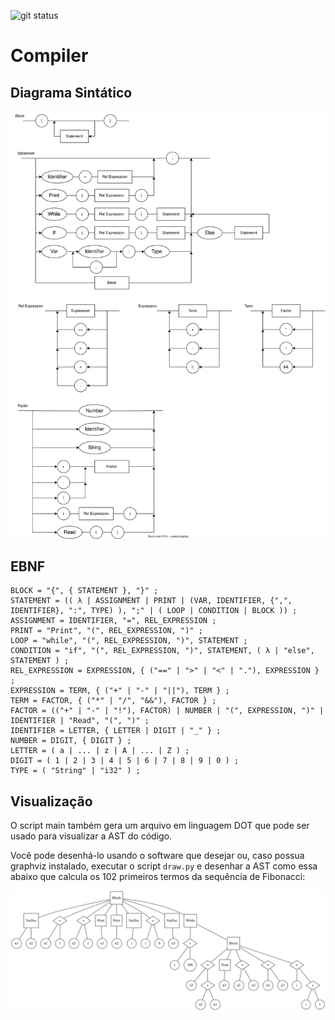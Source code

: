 ![git status](http://3.129.230.99/svg/cemmanuelsr/compiler/)

# Compiler

## Diagrama Sintático

![diagrama sintatico](assets/img/diagrama-sintatico.svg)

## EBNF

```
BLOCK = "{", { STATEMENT }, "}" ;
STATEMENT = (( λ | ASSIGNMENT | PRINT | (VAR, IDENTIFIER, {",", IDENTIFIER}, ":", TYPE) ), ";" | ( LOOP | CONDITION | BLOCK )) ;
ASSIGNMENT = IDENTIFIER, "=", REL_EXPRESSION ;
PRINT = "Print", "(", REL_EXPRESSION, ")" ;
LOOP = "while", "(", REL_EXPRESSION, ")", STATEMENT ;
CONDITION = "if", "(", REL_EXPRESSION, ")", STATEMENT, ( λ | "else", STATEMENT ) ;
REL_EXPRESSION = EXPRESSION, { ("==" | ">" | "<" | "."), EXPRESSION } ;
EXPRESSION = TERM, { ("+" | "-" | "||"), TERM } ;
TERM = FACTOR, { ("*" | "/", "&&"), FACTOR } ;
FACTOR = (("+" | "-" | "!"), FACTOR) | NUMBER | "(", EXPRESSION, ")" | IDENTIFIER | "Read", "(", ")" ;
IDENTIFIER = LETTER, { LETTER | DIGIT | "_" } ;
NUMBER = DIGIT, { DIGIT } ;
LETTER = ( a | ... | z | A | ... | Z ) ;
DIGIT = ( 1 | 2 | 3 | 4 | 5 | 6 | 7 | 8 | 9 | 0 ) ;
TYPE = ( "String" | "i32" ) ;
```

## Visualização

O script main também gera um arquivo em linguagem DOT que pode ser usado para visualizar a AST do código.

Você pode desenhá-lo usando o software que desejar ou, caso possua graphviz instalado, executar o script `draw.py` e desenhar a AST como essa abaixo que calcula os 102 primeiros termos da sequência de Fibonacci:

![exemplo AST](assets/img/fibonacci.svg)